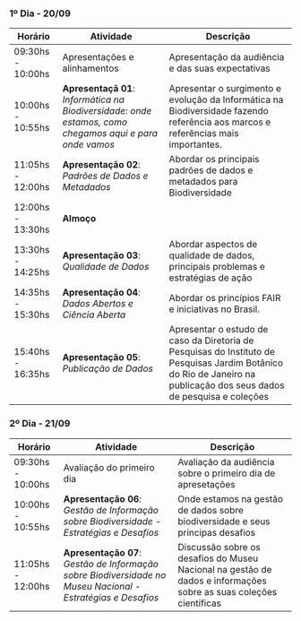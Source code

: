 ### __1º Dia - 20/09__

| Horário | Atividade | Descrição |
|---|---|---|
| 09:30hs - 10:00hs | Apresentações e alinhamentos  | Apresentação da audiência e das suas expectativas |
| 10:00hs - 10:55hs | __Apresentaçã 01__: _Informática na Biodiversidade: onde estamos, como chegamos aqui e para onde vamos_ | Apresentar o surgimento e evolução da Informática na Biodiversidade fazendo referência aos marcos e referências mais importantes. |
| 11:05hs - 12:00hs | __Apresentação 02__: _Padrões de Dados e Metadados_ | Abordar os principais padrões de dados e metadados para Biodiversidade |
| 12:00hs - 13:30hs | __Almoço__
| 13:30hs - 14:25hs | __Apresentação 03__: _Qualidade de Dados_ | Abordar aspectos de qualidade de dados, principais problemas e estratégias de ação |
| 14:35hs - 15:30hs | __Apresentação 04__:  _Dados Abertos e Ciência Aberta_ | Abordar os princípios FAIR e iniciativas no Brasil. |
| 15:40hs - 16:35hs | __Apresentação 05__: _Publicação de Dados_ | Apresentar o estudo de caso da Diretoria de Pesquisas do Instituto de Pesquisas Jardim Botânico do Rio de Janeiro na publicação dos seus dados de pesquisa e coleções |

### __2º Dia - 21/09__

| Horário | Atividade | Descrição |
|---|---|---|
| 09:30hs - 10:00hs | Avaliação do primeiro dia | Avaliação da audiência sobre o primeiro dia de apresetações | 
| 10:00hs - 10:55hs | __Apresentação 06__:  _Gestão de Informação sobre Biodiversidade - Estratégias e Desafios_ | Onde estamos na gestão de dados sobre biodiversidade e seus principas desafios |
| 11:05hs - 12:00hs | __Apresentação 07__:  _Gestão de Informação sobre Biodiversidade no Museu Nacional - Estratégias e Desafios_ | Discussão sobre os desafios do Museu Nacional na gestão de dados e informações sobre as suas coleções científicas |
